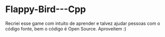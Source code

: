 # Flappy-Bird---Cpp
Recriei esse game com intuito de aprender e talvez ajudar pessoas com o código fonte, bem o código é Open Source. Aproveitem :)
